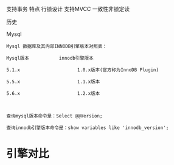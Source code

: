 

支持事务
特点 行锁设计 支持MVCC 一致性非锁定读


历史




Mysql


    Mysql 数据库及其内部INNODB引擎版本对照表：
    
    Mysql版本           innodb引擎版本
    
    5.1.x                     1.0.x版本(官方称为InnoDB Plugin)
    
    5.5.x                     1.1.x版本
    
    5.6.x                     1.2.x版本
    
    
    
    查询mysql版本命令是：Select @@Version;
    
    查询innodb引擎版本命令是：show variables like 'innodb_version';






# 引擎对比

